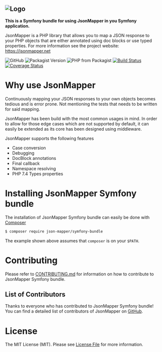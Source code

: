 ![Logo](https://jsonmapper.net/images/jsonmapper.png)
---
**This is a Symfony bundle for using JsonMapper in you Symfony application.** 

JsonMapper is a PHP library that allows you to map a JSON response to your PHP objects that are either annotated using doc blocks or use typed properties.
For more information see the project website: https://jsonmapper.net

![GitHub](https://img.shields.io/github/license/JsonMapper/SymfonyBundle)
![Packagist Version](https://img.shields.io/packagist/v/json-mapper/symfony-bundle)
![PHP from Packagist](https://img.shields.io/packagist/php-v/json-mapper/symfony-bundle)
[![Build Status](https://api.travis-ci.com/JsonMapper/SymfonyBundle.svg?branch=master)](https://travis-ci.com/JsonMapper/SymfonyBundle) 
[![Coverage Status](https://coveralls.io/repos/github/JsonMapper/SymfonyBundle/badge.svg?branch=master)](https://coveralls.io/github/JsonMapper/SymfonyBundle?branch=master)

# Why use JsonMapper
Continuously mapping your JSON responses to your own objects becomes tedious and is error prone. Not mentioning the
tests that needs to be written for said mapping.

JsonMapper has been build with the most common usages in mind. In order to allow for those edge cases which are not 
supported by default, it can easily be extended as its core has been designed using middleware.

JsonMapper supports the following features
 * Case conversion
 * Debugging
 * DocBlock annotations
 * Final callback
 * Namespace resolving
 * PHP 7.4 Types properties
  
# Installing JsonMapper Symfony bundle 
The installation of JsonMapper Symfony bundle can easily be done with [Composer](https://getcomposer.org)
```bash
$ composer require json-mapper/symfony-bundle
```
The example shown above assumes that `composer` is on your `$PATH`.

# Contributing
Please refer to [CONTRIBUTING.md](https://github.com/JsonMapper/SymfonyBundle/blob/master/CONTRIBUTING.md) for information on how to contribute to JsonMapper Symfony bundle.

## List of Contributors
Thanks to everyone who has contributed to JsonMapper Symfony bundle! You can find a detailed list of contributors of JsonMapper on [GitHub](https://github.com/JsonMapper/SymfonyBundle/graphs/contributors).

# License
The MIT License (MIT). Please see [License File](https://github.com/JsonMapper/SymfonyBundle/blob/master/LICENSE) for more information.
